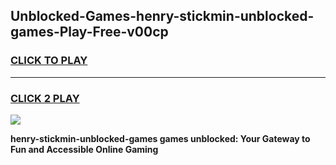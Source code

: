 
## Unblocked-Games-henry-stickmin-unblocked-games-Play-Free-v00cp
<h3>
<a href="https://premium76.site?title=henry-stickmin-unblocked-games&ref=17A">CLICK TO PLAY</a></h3>
<hr>

<h3>
<a href="https://premium76.site?title=henry-stickmin-unblocked-games&ref=17A">CLICK 2 PLAY</a>
  
</h3>

<a href="https://premium76.site?title=henry-stickmin-unblocked-games&ref=17A"><img src="https://clearcache.store/games.png"></a>


**henry-stickmin-unblocked-games games unblocked: Your Gateway to Fun and Accessible Online Gaming**
